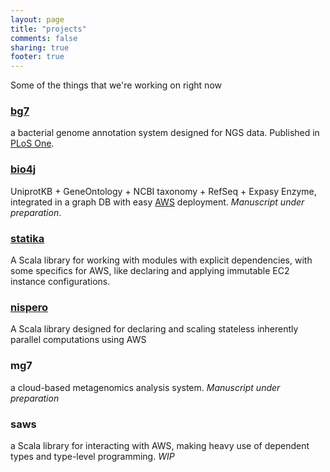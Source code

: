 ```yaml
---
layout: page
title: "projects"
comments: false
sharing: true
footer: true
---
```


Some of the things that we're working on right now

### [bg7](http://bg7.ohnosequences.com)

a bacterial genome annotation system designed for NGS data. Published in [PLoS One](http://www.plosone.org/article/info%3Adoi%2F10.1371%2Fjournal.pone.0049239).

### [bio4j](http://bio4j.com)

UniprotKB + GeneOntology + NCBI taxonomy + RefSeq + Expasy Enzyme, integrated in a graph DB with easy [AWS](http://aws.amazon.com) deployment. _Manuscript under preparation_.

### [statika](http://ohnosequences.com/statika)

A Scala library for working with modules with explicit dependencies, with some specifics for AWS, like declaring and applying immutable EC2 instance configurations.

### [nispero](http://ohnosequences.com/nispero)

A Scala library designed for declaring and scaling stateless inherently parallel computations using AWS

### mg7

a cloud-based metagenomics analysis system. _Manuscript under preparation_


### saws

a Scala library for interacting with AWS, making heavy use of dependent types and type-level programming. _WIP_
